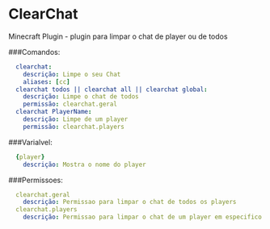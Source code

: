 # ClearChat
Minecraft Plugin - plugin para limpar o chat de player ou de todos  

###Comandos:
```yml
  clearchat:  
    descrição: Limpe o seu Chat  
    aliases: [cc]  
  clearchat todos || clearchat all || clearchat global:  
    descrição: Limpe o chat de todos  
    permissão: clearchat.geral  
  clearchat PlayerName:  
    descrição: Limpe de um player  
    permissão: clearchat.players    
```
###Varialvel:
```yml
  {player}  
    descrição: Mostra o nome do player     
```
###Permissoes:
```yml
  clearchat.geral  
    descrição: Permissao para limpar o chat de todos os players  
  clearchat.players  
    descrição: Permissao para limpar o chat de um player em especifico  
```
